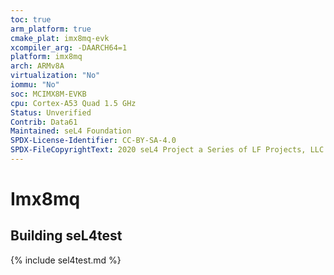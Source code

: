 ```yaml
---
toc: true
arm_platform: true
cmake_plat: imx8mq-evk
xcompiler_arg: -DAARCH64=1
platform: imx8mq
arch: ARMv8A
virtualization: "No"
iommu: "No"
soc: MCIMX8M-EVKB
cpu: Cortex-A53 Quad 1.5 GHz
Status: Unverified
Contrib: Data61
Maintained: seL4 Foundation
SPDX-License-Identifier: CC-BY-SA-4.0
SPDX-FileCopyrightText: 2020 seL4 Project a Series of LF Projects, LLC.
---
```

# Imx8mq

## Building seL4test

{% include sel4test.md %}

